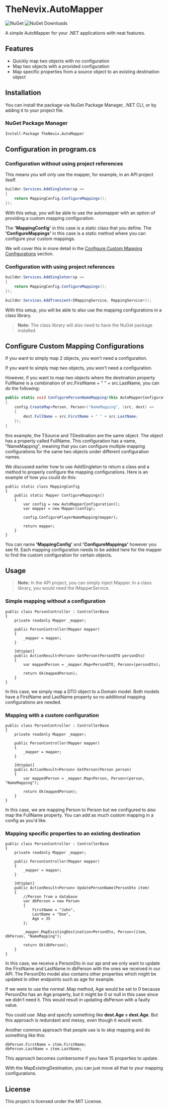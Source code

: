 # TheNevix.AutoMapper

![NuGet](https://img.shields.io/nuget/v/TheNevix.AutoMapper) ![NuGet Downloads](https://img.shields.io/nuget/dt/TheNevix.AutoMapper)

A simple AutoMapper for your .NET applications with neat features.

## Features

- Quickly map two objects with no configuration
- Map two objects with a provided configuration
- Map specific properties from a source object to an existing destination object

## Installation

You can install the package via NuGet Package Manager, .NET CLI, or by adding it to your project file.

### NuGet Package Manager

```bash
Install-Package TheNevix.AutoMapper
```

## Configuration in program.cs

### Configuration without using project references

This means you will only use the mapper, for example, in an API project itself.

```csharp
builder.Services.AddSingleton(sp =>
{
    return MappingConfig.ConfigureMappings();
});
```

With this setup, you will be able to use the automapper with an option of providing a custom mapping configuration.

The ****'MappingConfig'**** in this case is a static class that you define.
The ****'ConfigureMappings'**** in this case is a static method where you can configure your custom mappings.

We will cover this in more detail in the [Configure Custom Mapping Configurations](#Configure-Custom-Mapping-Configurations) section.

### Configuration with using project references

```csharp
builder.Services.AddSingleton(sp =>
{
    return MappingConfig.ConfigureMappings();
});

builder.Services.AddTransient<IMappingService, MappingService>();
```

With this setup, you will be able to also use the mapping configurations in a class library.

> **Note:** The class library will also need to have the NuGet package installed.

## Configure Custom Mapping Configurations

If you want to simply map 2 objects, you won't need a configuration.

If you want to simply map two objects, you won't need a configuration.

However, if you want to map two objects where the destination property FullName is a combination of src.FirstName + " " + src.LastName, you can do the following:

```csharp
public static void ConfigurePersonNameMapping(this AutoMapperConfiguration config, Mapper mapper)
{
    config.CreateMap<Person, Person>("NameMapping", (src, dest) =>
    {
        dest.FullName = src.FirstName + " " + src.LastName;
    });
}
```

 this example, the TSource and TDestination are the same object. The object has a property called FullName. This configuration has a name, "NameMapping", meaning that you can configure multiple mapping configurations for the same two objects under different configuration names.

We discussed earlier how to use AddSingleton to return a class and a method to properly configure the mapping configurations. Here is an example of how you could do this:

```charp
public static class MappingConfig
{
    public static Mapper ConfigureMappings()
    {
        var config = new AutoMapperConfiguration();
        var mapper = new Mapper(config);

        config.ConfigurePlayerNameMapping(mapper);

        return mapper;
    }
}
```

You can name ****'MappingConfig'**** and ****'ConfigureMappings'**** however you see fit. Each mapping configuration needs to be added here for the mapper to find the custom configuration for certain objects.

## Usage

> **Note:** In the API project, you can simply inject Mapper. In a class library, you would need the IMapperService.

### Simple mapping without a configuration

```charp
public class PersonController : ControllerBase
{
    private readonly Mapper _mapper;

    public PersonController(Mapper mapper)
    {
        _mapper = mapper;
    }

    [HttpGet]
    public ActionResult<Person> GetPerson(PersonDTO personDto)
    {
        var mappedPerson = _mapper.Map<PersonDTO, Person>(personDto);

        return Ok(mappedPerson);
    }
}
```

In this case, we simply map a DTO object to a Domain model. Both models have a FirstName and LastName property so no additional mapping configurations are needed.

### Mapping with a custom configuration

```charp
public class PersonController : ControllerBase
{
    private readonly Mapper _mapper;

    public PersonController(Mapper mapper)
    {
        _mapper = mapper;
    }

    [HttpGet]
    public ActionResult<Person> GetPerson(Person person)
    {
        var mappedPerson = _mapper.Map<Person, Person>(person, "NameMapping");

        return Ok(mappedPerson);
    }
}
```

In this case, we are mapping Person to Person but we configured to also map the FullName property. You can add as much custom mapping in a config as you'd like.

### Mapping specific properties to an existing destination

```charp
public class PersonController : ControllerBase
{
    private readonly Mapper _mapper;

    public PersonController(Mapper mapper)
    {
        _mapper = mapper;
    }

    [HttpGet]
    public ActionResult<Person> UpdatePersonName(PersonDto item)
    {
        //Person from a database
        var dbPerson = new Person 
        {
            FirstName = "John",
            LastName = "Doe",
            Age = 35
        };

        _mapper.MapExistingDestination<PersonDto, Person>(item, dbPerson, "NameMapping");

        return Ok(dbPerson);
    }
}
```

In this case, we receive a PersonDto in our api and we only want to update the FirstName and LastName in dbPerson with the ones we received in our API. The PersonDto model also contains other properties which might be updated in other endpoints such as age for example.

If we were to use the normal .Map method, Age would be set to 0 because PersonDto has an Age property, but it might be 0 or null in this case since we didn't need it. This would result in updating dbPerson with a faulty value.

You could use .Map and specify something like ****dest.Age = dest.Age****. But this approach is redundant and messy, even though it would work.

Another common approach that people use is to skip mapping and do something like this:

```charp
dbPerson.FirstName = item.FirstName;
dbPerson.LastName = item.LastName;
```

This approach becomes cumbersome if you have 15 properties to update.

With the MapExistingDestination, you can just move all that to your mapping configurations.

## License

This project is licensed under the MIT License.
